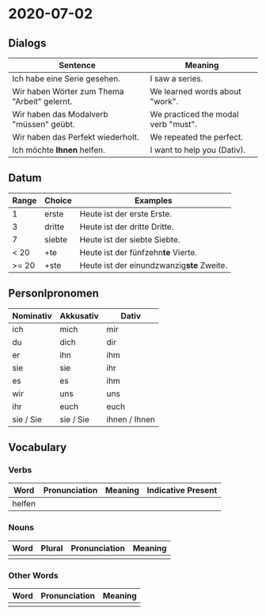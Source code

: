 # 2020-07-02

## Dialogs

| Sentence                                     | Meaning                             |
| -------------------------------------------- | ----------------------------------- |
| Ich habe eine Serie gesehen.                 | I saw a series.                     |
| Wir haben Wörter zum Thema "Arbeit" gelernt. | We learned words about "work".      |
| Wir haben das Modalverb "müssen" geübt.      | We practiced the modal verb "must". |
| Wir haben das Perfekt wiederholt.            | We repeated the perfect.            |
| Ich möchte **Ihnen** helfen.                 | I want to help you (Dativ).         |

## Datum

| Range | Choice | Examples                                   |
| ----- | ------ | ------------------------------------------ |
| 1     | erste  | Heute ist der erste Erste.                 |
| 3     | dritte | Heute ist der dritte Dritte.               |
| 7     | siebte | Heute ist der siebte Siebte.               |
| < 20  | +te    | Heute ist der fünfzehn**te** Vierte.       |
| >= 20 | +ste   | Heute ist der einundzwanzig**ste** Zweite. |

## Personlpronomen

| Nominativ | Akkusativ | Dativ         |
| --------- | --------- | ------------- |
| ich       | mich      | mir           |
| du        | dich      | dir           |
| er        | ihn       | ihm           |
| sie       | sie       | ihr           |
| es        | es        | ihm           |
| wir       | uns       | uns           |
| ihr       | euch      | euch          |
| sie / Sie | sie / Sie | ihnen / Ihnen |

## Vocabulary

### Verbs

| Word   | Pronunciation | Meaning | Indicative Present |
| ------ | ------------- | ------- | ------------------ |
| helfen |               |         |                    |

### Nouns

| Word | Plural | Pronunciation | Meaning |
| ---- | ------ | ------------- | ------- |
|      |        |               |         |

### Other Words

| Word | Pronunciation | Meaning |
| ---- | ------------- | ------- |
|      |               |         |


